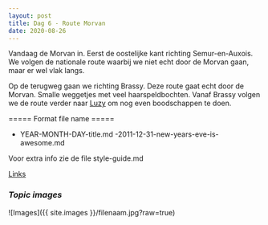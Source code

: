 ```yaml
---
layout: post
title: Dag 6 - Route Morvan
date: 2020-08-26
---
```

Vandaag de Morvan in. Eerst de oostelijke kant richting Semur-en-Auxois. We volgen de nationale route waarbij we niet echt door de Morvan gaan, maar er wel vlak langs.

Op de terugweg gaan we richting Brassy. Deze route gaat echt door de Morvan. Smalle weggetjes met veel haarspeldbochten. Vanaf Brassy volgen we de route verder naar [Luzy](https://nl.wikipedia.org/wiki/Luzy) om nog even boodschappen te doen.

===== Format file name =====
- YEAR-MONTH-DAY-title.md
-2011-12-31-new-years-eve-is-awesome.md

Voor extra info zie de file style-guide.md  

[Links](http://example.com)  


### *Topic images*  

![Images]({{ site.images }}/filenaam.jpg?raw=true)

